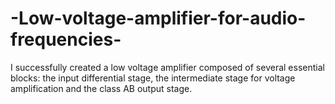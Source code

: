 # -Low-voltage-amplifier-for-audio-frequencies-
I successfully created a low voltage amplifier  composed of several essential blocks: the input  differential stage, the intermediate stage for  voltage amplification and the class AB output  stage.

